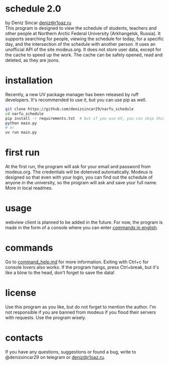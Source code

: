 # schedule 2.0
by Deniz Sincar <deniz@r1oaz.ru>  
This program is designed to view the schedule of students, teachers and other people at Northern Arctic Federal University (Arkhangelsk, Russia).
It supports searching for people, viewing the schedule for today, for a specific day, and the intersection of the schedule with another person.
It uses an unofficial API of the site modeus.org. It does not store user data, except for the cache to speed up the work. The cache can be safely opened, read and deleted, as they are jsons.
# installation
Recently, a new UV package manager has been released by ruff developers. It's recommended to use it, but you can use pip as well.

```bash
git clone https://github.com/denizsincar29/narfu_schedule
cd narfu_schedule
pip install -r requirements.txt  # but if you use UV, you can skip this step.
python main.py
# or
uv run main.py
```

# first run
At the first run, the program will ask for your email and password from modeus.org. The credentials will be dotenved automatically.
Modeus is designed so that even with your login, you can find out the schedule of anyone in the university, so the program will ask and save your full name. More in local readmes.
# usage
webview client is planned to be added in the future. For now, the program is made in the form of a console where you can enter [commands in english](#commands).
# commands
Go to [command_help.md](command_help.md) for more information.
Exiting with Ctrl+c for console lovers also works. If the program hangs, press Ctrl+break, but it's like a blow to the head, don't forget to save the data!
# license
Use this program as you like, but do not forget to mention the author. I'm not responsible if you are banned from modeus if you flood their servers with requests. Use the program wisely.
# contacts
If you have any questions, suggestions or found a bug, write to @denizsincar29 on telegram or deniz@r1oaz.ru.
